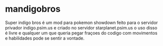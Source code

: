 # mandigobros

Super indigo bros é um mod para pokemon showdown feito para o servidor privador indigo.psim.us e criado no servidor starplanet.psim.us o uso disso é livre e qualquer um que queria pegar fraçoes do codigo com movimentos e habilidades pode se sentir a vontade.
